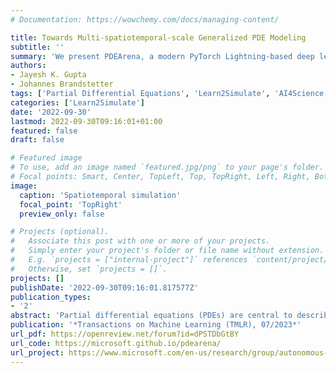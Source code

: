 ```yaml
---
# Documentation: https://wowchemy.com/docs/managing-content/

title: Towards Multi-spatiotemporal-scale Generalized PDE Modeling
subtitle: ''
summary: 'We present PDEArena, a modern PyTorch Lightning-based deep learning framework for neural PDE modeling. Published at TMLR 07/2023.'
authors:
- Jayesh K. Gupta
- Johannes Brandstetter
tags: ['Partial Differential Equations', 'Learn2Simulate', 'AI4Science', 'Neural Surrogates', 'Neural Operators', 'Microsoft', 'Deep Learning']
categories: ['Learn2Simulate']
date: '2022-09-30'
lastmod: 2022-09-30T09:16:01+01:00
featured: false
draft: false

# Featured image
# To use, add an image named `featured.jpg/png` to your page's folder.
# Focal points: Smart, Center, TopLeft, Top, TopRight, Left, Right, BottomLeft, Bottom, BottomRight.
image:
  caption: 'Spatiotemporal simulation'
  focal_point: 'TopRight'
  preview_only: false

# Projects (optional).
#   Associate this post with one or more of your projects.
#   Simply enter your project's folder or file name without extension.
#   E.g. `projects = ["internal-project"]` references `content/project/deep-learning/index.md`.
#   Otherwise, set `projects = []`.
projects: []
publishDate: '2022-09-30T09:16:01.817577Z'
publication_types:
- '2'
abstract: 'Partial differential equations (PDEs) are central to describing complex physical system simulations. Their expensive solution techniques have led to an increased interest in deep neural network based surrogates. However, the practical utility of training such surrogates is contingent on their ability to model complex multi-scale spatio-temporal phenomena. Various neural network architectures have been proposed to target such phenomena, most notably Fourier Neural Operators (FNOs), which give a natural handle over local & global spatial information via parameterization of different Fourier modes, and U-Nets which treat local and global information via downsampling and upsampling paths. However, generalizing across different equation parameters or time-scales still remains a challenge. In this work, we make a comprehensive comparison between various FNO, ResNet, and U-Net like approaches to fluid mechanics problems in both vorticity-stream and velocity function form. For U-Nets, we transfer recent architectural improvements from computer vision, most notably from object segmentation and generative modeling. We further analyze the design considerations for using FNO layers to improve performance of U-Net architectures without major degradation of computational cost. Finally, we show promising results on generalization to different PDE parameters and time-scales with a single surrogate model'
publication: '*Transactions on Machine Learning (TMLR), 07/2023*'
url_pdf: https://openreview.net/forum?id=dPSTDbGtBY
url_code: https://microsoft.github.io/pdearena/
url_project: https://www.microsoft.com/en-us/research/group/autonomous-systems-group-robotics/articles/open-sourcing-pdearena-2/
---
```

